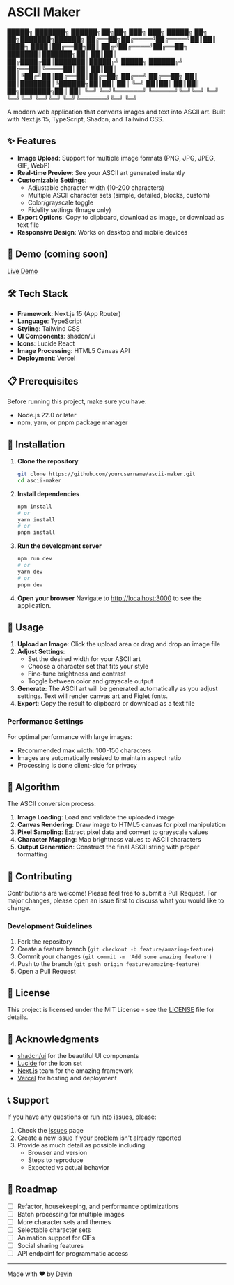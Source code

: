 # ASCII Maker

 █████╗ ███████╗ ██████╗██╗██╗    ███╗   ███╗ █████╗ ██╗  ██╗███████╗██████╗ 
██╔══██╗██╔════╝██╔════╝██║██║    ████╗ ████║██╔══██╗██║ ██╔╝██╔════╝██╔══██╗
███████║███████╗██║     ██║██║    ██╔████╔██║███████║█████╔╝ █████╗  ██████╔╝
██╔══██║╚════██║██║     ██║██║    ██║╚██╔╝██║██╔══██║██╔═██╗ ██╔══╝  ██╔══██╗
██║  ██║███████║╚██████╗██║██║    ██║ ╚═╝ ██║██║  ██║██║  ██╗███████╗██║  ██║
╚═╝  ╚═╝╚══════╝ ╚═════╝╚═╝╚═╝    ╚═╝     ╚═╝╚═╝  ╚═╝╚═╝  ╚═╝╚══════╝╚═╝  ╚═╝

A modern web application that converts images and text into ASCII art. Built with Next.js 15, TypeScript, Shadcn, and Tailwind CSS.

## ✨ Features

- **Image Upload**: Support for multiple image formats (PNG, JPG, JPEG, GIF, WebP)
- **Real-time Preview**: See your ASCII art generated instantly
- **Customizable Settings**:
  - Adjustable character width (10-200 characters)
  - Multiple ASCII character sets (simple, detailed, blocks, custom)
  - Color/grayscale toggle
  - Fidelity settings (Image only)
- **Export Options**: Copy to clipboard, download as image, or download as text file
- **Responsive Design**: Works on desktop and mobile devices

## 🚀 Demo (coming soon)

[Live Demo](https://demo-url.vercel.app)


## 🛠️ Tech Stack

- **Framework**: Next.js 15 (App Router)
- **Language**: TypeScript
- **Styling**: Tailwind CSS
- **UI Components**: shadcn/ui
- **Icons**: Lucide React
- **Image Processing**: HTML5 Canvas API
- **Deployment**: Vercel

## 📋 Prerequisites

Before running this project, make sure you have:

- Node.js 22.0 or later
- npm, yarn, or pnpm package manager

## 🔧 Installation

1. **Clone the repository**
   ```bash
   git clone https://github.com/yourusername/ascii-maker.git
   cd ascii-maker
   ```

2. **Install dependencies**
   ```bash
   npm install
   # or
   yarn install
   # or
   pnpm install
   ```

3. **Run the development server**
   ```bash
   npm run dev
   # or
   yarn dev
   # or
   pnpm dev
   ```

4. **Open your browser**
   Navigate to [http://localhost:3000](http://localhost:3000) to see the application.

## 🎯 Usage

1. **Upload an Image**: Click the upload area or drag and drop an image file
2. **Adjust Settings**: 
   - Set the desired width for your ASCII art
   - Choose a character set that fits your style
   - Fine-tune brightness and contrast
   - Toggle between color and grayscale output
3. **Generate**: The ASCII art will be generated automatically as you adjust settings. Text will render canvas art and Figlet fonts.
4. **Export**: Copy the result to clipboard or download as a text file

### Performance Settings

For optimal performance with large images:
- Recommended max width: 100-150 characters
- Images are automatically resized to maintain aspect ratio
- Processing is done client-side for privacy

## 🔄 Algorithm

The ASCII conversion process:

1. **Image Loading**: Load and validate the uploaded image
2. **Canvas Rendering**: Draw image to HTML5 canvas for pixel manipulation
3. **Pixel Sampling**: Extract pixel data and convert to grayscale values
4. **Character Mapping**: Map brightness values to ASCII characters
5. **Output Generation**: Construct the final ASCII string with proper formatting

## 🤝 Contributing

Contributions are welcome! Please feel free to submit a Pull Request. For major changes, please open an issue first to discuss what you would like to change.

### Development Guidelines

1. Fork the repository
2. Create a feature branch (`git checkout -b feature/amazing-feature`)
3. Commit your changes (`git commit -m 'Add some amazing feature'`)
4. Push to the branch (`git push origin feature/amazing-feature`)
5. Open a Pull Request

## 📝 License

This project is licensed under the MIT License - see the [LICENSE](LICENSE) file for details.

## 🙏 Acknowledgments

- [shadcn/ui](https://ui.shadcn.com/) for the beautiful UI components
- [Lucide](https://lucide.dev/) for the icon set
- [Next.js](https://nextjs.org/) team for the amazing framework
- [Vercel](https://vercel.com/) for hosting and deployment

## 📞 Support

If you have any questions or run into issues, please:

1. Check the [Issues](https://github.com/dwjanus/ascii-maker/issues) page
2. Create a new issue if your problem isn't already reported
3. Provide as much detail as possible including:
   - Browser and version
   - Steps to reproduce
   - Expected vs actual behavior

## 🔮 Roadmap
- [ ] Refactor, housekeeping, and performance optimizations
- [ ] Batch processing for multiple images
- [ ] More character sets and themes
- [ ] Selectable character sets
- [ ] Animation support for GIFs
- [ ] Social sharing features
- [ ] API endpoint for programmatic access

---

Made with ❤️ by [Devin](https://github.com/dwjanus)
```

